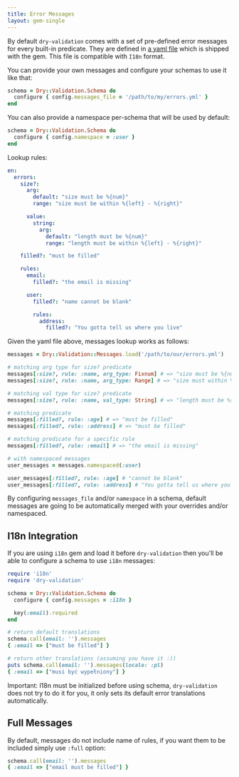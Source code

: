 ```yaml
---
title: Error Messages
layout: gem-single
---
```


By default `dry-validation` comes with a set of pre-defined error messages for every built-in predicate. They are defined in [a yaml file](https://github.com/dry-rb/dry-validation/blob/master/config/errors.yml) which is shipped with the gem. This file is compatible with `I18n` format.

You can provide your own messages and configure your schemas to use it like that:

``` ruby
schema = Dry::Validation.Schema do
  configure { config.messages_file = '/path/to/my/errors.yml' }
end
```

You can also provide a namespace per-schema that will be used by default:

``` ruby
schema = Dry::Validation.Schema do
  configure { config.namespace = :user }
end
```

Lookup rules:

``` yaml
en:
  errors:
    size?:
      arg:
        default: "size must be %{num}"
        range: "size must be within %{left} - %{right}"

      value:
        string:
          arg:
            default: "length must be %{num}"
            range: "length must be within %{left} - %{right}"

    filled?: "must be filled"

    rules:
      email:
        filled?: "the email is missing"

      user:
        filled?: "name cannot be blank"

        rules:
          address:
            filled?: "You gotta tell us where you live"
```

Given the yaml file above, messages lookup works as follows:

``` ruby
messages = Dry::Validation::Messages.load('/path/to/our/errors.yml')

# matching arg type for size? predicate
messages[:size?, rule: :name, arg_type: Fixnum] # => "size must be %{num}"
messages[:size?, rule: :name, arg_type: Range] # => "size must within %{left} - %{right}"

# matching val type for size? predicate
messages[:size?, rule: :name, val_type: String] # => "length must be %{num}"

# matching predicate
messages[:filled?, rule: :age] # => "must be filled"
messages[:filled?, rule: :address] # => "must be filled"

# matching predicate for a specific rule
messages[:filled?, rule: :email] # => "the email is missing"

# with namespaced messages
user_messages = messages.namespaced(:user)

user_messages[:filled?, rule: :age] # "cannot be blank"
user_messages[:filled?, rule: :address] # "You gotta tell us where you live"
```

By configuring `messages_file` and/or `namespace` in a schema, default messages are going to be automatically merged with your overrides and/or namespaced.

## I18n Integration

If you are using `i18n` gem and load it before `dry-validation` then you'll be able to configure a schema to use `i18n` messages:

``` ruby
require 'i18n'
require 'dry-validation'

schema = Dry::Validation.Schema do
  configure { config.messages = :i18n }

  key(:email).required
end

# return default translations
schema.call(email: '').messages
{ :email => ["must be filled"] }

# return other translations (assuming you have it :))
puts schema.call(email: '').messages(locale: :pl)
{ :email => ["musi być wypełniony"] }
```

Important: I18n must be initialized before using schema, `dry-validation` does not try to do it for you, it only sets its default error translations automatically.

## Full Messages

By default, messages do not include name of rules, if you want them to be included simply use `:full` option:

``` ruby
schema.call(email: '').messages
{ :email => ["email must be filled"] }
```
